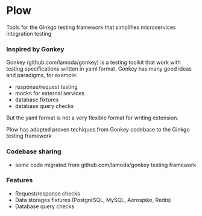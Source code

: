 # Plow

Tools for the Ginkgo testing framework that simplifies microservices integration testing

### Inspired by Gonkey

Gonkey (github.com/lamoda/gonkey) is a testing toolkit that work with testing specifications written in yaml format.
Gonkey has many good ideas and paradigms, for example:
- response/request testing
- mocks for external services
- database fixtures
- database query checks

But the yaml format is not a very flexible format for writing extension.

Plow has adopted proven techiques from Gonkey codebase to the Ginkgo testing framework

### Codebase sharing

- some code migrated from github.com/lamoda/gonkey testing framework

### Features

- Request/response checks
- Data storages fixtures (PostgreSQL, MySQL, Aerospike, Redis)
- Database query checks
